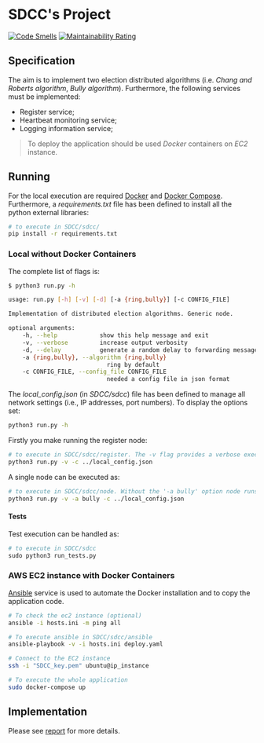 # SDCC's Project

[![Code Smells](https://sonarcloud.io/api/project_badges/measure?project=matt-merman_SDCC&metric=code_smells)](https://sonarcloud.io/summary/new_code?id=matt-merman_SDCC)
[![Maintainability Rating](https://sonarcloud.io/api/project_badges/measure?project=matt-merman_SDCC&metric=sqale_rating)](https://sonarcloud.io/summary/new_code?id=matt-merman_SDCC)

## Specification

The aim is to implement two election distributed algorithms (i.e. _Chang and Roberts algorithm_, _Bully algorithm_). Furthermore, the following services must be implemented:

- Register service;
- Heartbeat monitoring service;
- Logging information service;

>To deploy the application should be used _Docker_ containers on _EC2_ instance.

## Running

For the local execution are required [Docker](https://www.docker.com/) and [Docker Compose](https://docs.docker.com/compose/). Furthermore, a _requirements.txt_ file has been defined to install all the python external libraries:

```bash
# to execute in SDCC/sdcc/
pip install -r requirements.txt
```

### Local without Docker Containers

The complete list of flags is:

```bash
$ python3 run.py -h                                                     

usage: run.py [-h] [-v] [-d] [-a {ring,bully}] [-c CONFIG_FILE]  

Implementation of distributed election algorithms. Generic node.  

optional arguments:   
    -h, --help            show this help message and exit   
    -v, --verbose         increase output verbosity   
    -d, --delay           generate a random delay to forwarding messages   
    -a {ring,bully}, --algorithm {ring,bully}                         
                            ring by default   
    -c CONFIG_FILE, --config_file CONFIG_FILE
                            needed a config file in json format
```

The _local_config.json_ (in _SDCC/sdcc_) file has been defined to manage all network settings (i.e., IP addresses, port numbers). To display the options set:

```bash
python3 run.py -h
```

Firstly you make running the register node:

```bash
# to execute in SDCC/sdcc/register. The -v flag provides a verbose execution (i.e., all messages received and sent are shown)
python3 run.py -v -c ../local_config.json
```

A single node can be executed as:

```bash
# to execute in SDCC/sdcc/node. Without the '-a bully' option node runs the ring-based alg.
python3 run.py -v -a bully -c ../local_config.json
```

#### Tests

Test execution can be handled as:

```python
# to execute in SDCC/sdcc
sudo python3 run_tests.py
```

### AWS EC2 instance with Docker Containers

[Ansible](https://docs.ansible.com/) service is used to automate the Docker installation and to copy the application code.

```bash
# To check the ec2 instance (optional)
ansible -i hosts.ini -m ping all

# To execute ansible in SDCC/sdcc/ansible
ansible-playbook -v -i hosts.ini deploy.yaml

# Connect to the EC2 instance
ssh -i "SDCC_key.pem" ubuntu@ip_instance

# To execute the whole application
sudo docker-compose up
```

## Implementation

Please see [report](https://github.com/matt-merman/SDCC/blob/main/docs/report/report.pdf) for more details.
